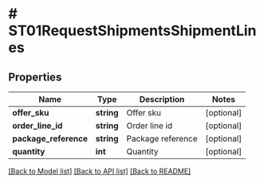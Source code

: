 # # ST01RequestShipmentsShipmentLines

## Properties

Name | Type | Description | Notes
------------ | ------------- | ------------- | -------------
**offer_sku** | **string** | Offer sku | [optional]
**order_line_id** | **string** | Order line id | [optional]
**package_reference** | **string** | Package reference | [optional]
**quantity** | **int** | Quantity | [optional]

[[Back to Model list]](../../README.md#models) [[Back to API list]](../../README.md#endpoints) [[Back to README]](../../README.md)
